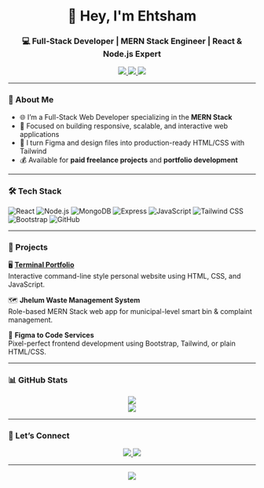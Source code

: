 <h1 align="center">👋 Hey, I'm Ehtsham</h1>
<h3 align="center">💻 Full-Stack Developer | MERN Stack Engineer | React & Node.js Expert</h3>

<p align="center">
  <a href="mailto:chehtsham430@gmail.com">
    <img src="https://img.shields.io/badge/Email-Contact-informational?style=for-the-badge&logo=gmail&logoColor=white&color=2bbc8a" />
  </a>
  <a href="https://www.linkedin.com/in/ch-ehtsham-419a4b344/" target="_blank">
    <img src="https://img.shields.io/badge/LinkedIn-Connect-blue?style=for-the-badge&logo=linkedin" />
  </a>
  <a href="https://ehtisham2319.github.io/Terminal-Portfolio/" target="_blank">
    <img src="https://img.shields.io/badge/Portfolio-Visit-black?style=for-the-badge&logo=google-chrome" />
  </a>
</p>

---

### 🧠 About Me

- 🌐 I’m a Full-Stack Web Developer specializing in the **MERN Stack**
- 🎯 Focused on building responsive, scalable, and interactive web applications
- 🎨 I turn Figma and design files into production-ready HTML/CSS with Tailwind
- 💰 Available for **paid freelance projects** and **portfolio development**

---

### 🛠️ Tech Stack

![React](https://img.shields.io/badge/-React-22272e?style=flat&logo=react)
![Node.js](https://img.shields.io/badge/-Node.js-22272e?style=flat&logo=node.js)
![MongoDB](https://img.shields.io/badge/-MongoDB-22272e?style=flat&logo=mongodb)
![Express](https://img.shields.io/badge/-Express.js-22272e?style=flat&logo=express)
![JavaScript](https://img.shields.io/badge/-JavaScript-22272e?style=flat&logo=javascript)
![Tailwind CSS](https://img.shields.io/badge/-Tailwind-22272e?style=flat&logo=tailwind-css)
![Bootstrap](https://img.shields.io/badge/-Bootstrap-22272e?style=flat&logo=bootstrap)
![GitHub](https://img.shields.io/badge/-GitHub-22272e?style=flat&logo=github)

---

### 🧪 Projects

🖥️ **[Terminal Portfolio](https://ehtisham2319.github.io/Terminal-Portfolio/)**  
Interactive command-line style personal website using HTML, CSS, and JavaScript.

🗺️ **Jhelum Waste Management System**  
Role-based MERN Stack web app for municipal-level smart bin & complaint management.

🧾 **Figma to Code Services**  
Pixel-perfect frontend development using Bootstrap, Tailwind, or plain HTML/CSS.

---

### 📊 GitHub Stats

<p align="center">
  <img src="https://github-readme-stats.vercel.app/api?username=ehtisham2319&show_icons=true&theme=tokyonight&hide_border=true" />
  <br />
  <img src="https://github-readme-streak-stats.herokuapp.com/?user=ehtisham2319&theme=tokyonight&hide_border=true" />
</p>

---

### 🤝 Let’s Connect

<p align="center">
  <a href="https://www.linkedin.com/in/ch-ehtsham-419a4b344/">
    <img src="https://img.shields.io/badge/LinkedIn-Connect-0A66C2?style=for-the-badge&logo=linkedin&logoColor=white" />
  </a>
  <a href="mailto:chehtsham430@gmail.com">
    <img src="https://img.shields.io/badge/Gmail-Message-D14836?style=for-the-badge&logo=gmail&logoColor=white" />
  </a>
</p>

---

<p align="center">
  <img src="https://komarev.com/ghpvc/?username=ehtisham2319&label=Profile%20Views&color=brightgreen&style=flat-square" />
</p>
